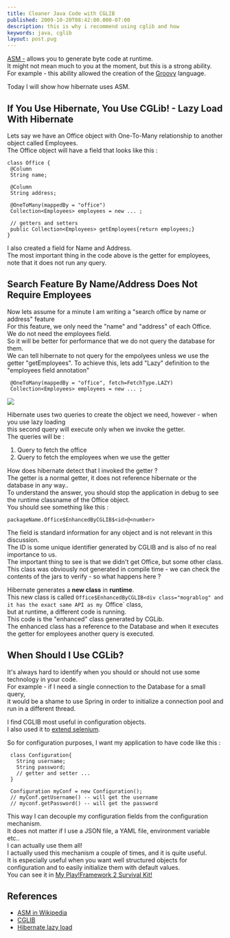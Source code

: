 ```yaml
---
title: Cleaner Java Code with CGLIB
published: 2009-10-20T08:42:00.000-07:00
description: this is why i recommend using cglib and how
keywords: java, cglib
layout: post.pug
---
```


[ASM -](http://asm.ow2.org/) allows you to generate byte code at runtime.  
It might not mean much to you at the moment, but this is a strong ability.  
For example - this ability allowed the creation of the [Groovy](http://groovy.codehaus.org/) language.  

Today I will show how hibernate uses ASM.  

## If You Use Hibernate, You Use CGLib! - Lazy Load With Hibernate

Lets say we have an Office object with One-To-Many relationship to another object called Employees.  
The Office object will have a field that looks like this :  

```
class Office {   
 @Column  
 String name;  

 @Column  
 String address;  

 @OneToMany(mappedBy = "office")  
 Collection<Employees> employees = new ... ;

 // getters and setters  
 public Collection<Employees> getEmployees{return employees;}
}
```

I also created a field for Name and Address.  
The most important thing in the code above is the getter for employees, note that it does not run any query.  

## Search Feature By Name/Address Does Not Require Employees

Now lets assume for a minute I am writing a "search office by name or address" feature  
For this feature, we only need the "name" and "address" of each Office.  
We do not need the employees field.  
So it will be better for performance that we do not query the database for them.  
We can tell hibernate to not query for the empolyees unless we use the getter "getEmployees". To achieve this, lets add "Lazy" definition to the "employees field annotation"

```
 @OneToMany(mappedBy = "office", fetch=FetchType.LAZY)  
 Collection<Employees> employees = new ... ;
```

[![](http://1.bp.blogspot.com/_J3A8WqpdCX0/St8uvOt3LlI/AAAAAAAAACY/Mk3lN1dMZ4w/s320/Temp.jpg)](http://1.bp.blogspot.com/_J3A8WqpdCX0/St8uvOt3LlI/AAAAAAAAACY/Mk3lN1dMZ4w/s1600-h/Temp.jpg)  

Hibernate uses two queries to create the object we need, however - when you use lazy loading  
this second query will execute only when we invoke the getter.  
The queries will be :

1.  Query to fetch the office
2.  Query to fetch the employees when we use the getter

How does hibernate detect that I invoked the getter ?  
The getter is a normal getter, it does not reference hibernate or the database in any way..  
To understand the answer, you should stop the application in debug to see the runtime classname of the Office object.  
You should see something like this :  

```
packageName.Office$EnhancedByCGLIB$<id>@<number>
```

The <number>field is standard information for any object and is not relevant in this discussion.  
The ID is some unique identifier generated by CGLIB and is also of no real importance to us.  
The important thing to see is that we didn't get Office, but some other class.  
This class was obviously not generated in compile time - we can check the contents of the jars to verify - so what happens here ?  


Hibernate generates a **new class** in **runtime**.  
This new class is called `Office$EnhancedByCGLIB<div class="mograblog" and it has the exact same API as my `Office` class,  
but at runtime, a different code is running.  
This code is the "enhanced" class generated by CGLib.  
The enhanced class has a reference to the Database and when it executes the getter for employees another query is executed.

## When Should I Use CGLib?

It's always hard to identify when you should or should not use some technology in your code.  
For example - if I need a single connection to the Database for a small query,  
it would be a shame to use Spring in order to initialize a connection pool and run in a different thread.

I find CGLIB most useful in configuration objects.  
I also used it to [extend selenium](/2013/08/extending-selenium-in-java.html "Mograblog Selenium Extension").

So for configuration purposes, I want my application to have code like this :  

```
 class Configuration{  
   String username;   
   String password;   
   // getter and setter ...   
 }  

 Configuration myConf = new Configuration();   
 // myConf.getUsername() -- will get the username  
 // myconf.getPassword() -- will get the password
```

This way I can decouple my configuration fields from the configuration mechanism.  
It does not matter if I use a JSON file, a YAML file, environment variable etc..  
I can actually use them all!  
I actually used this mechanism a couple of times, and it is quite useful.  
It is especially useful when you want well structured objects for configuration and to easily initialize them with default values.  
You can see it in [My Play!Framework 2 Survival Kit!](# "Mograblog - My Play!Framework2 Essentials")

## References

*   [ASM in Wikipedia](http://en.wikipedia.org/wiki/ObjectWeb_ASM)
*   [CGLIB](http://cglib.sourceforge.net/)
*   [Hibernate lazy load](http://docs.jboss.org/hibernate/stable/annotations/reference/en/html_single/#entity-hibspec-singleassoc-fetching)

